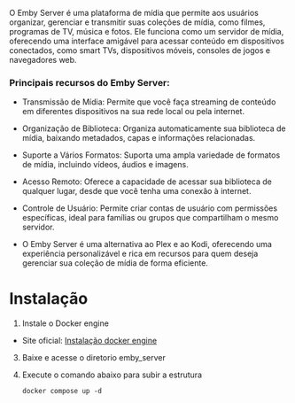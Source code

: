 O Emby Server é uma plataforma de mídia que permite aos usuários organizar, gerenciar e transmitir suas coleções de mídia, como filmes, programas de TV, música e fotos. Ele funciona como um servidor de mídia, oferecendo uma interface amigável para acessar conteúdo em dispositivos conectados, como smart TVs, dispositivos móveis, consoles de jogos e navegadores web.

### Principais recursos do Emby Server:
- Transmissão de Mídia: Permite que você faça streaming de conteúdo em diferentes dispositivos na sua rede local ou pela internet.

- Organização de Biblioteca: Organiza automaticamente sua biblioteca de mídia, baixando metadados, capas e informações relacionadas.

- Suporte a Vários Formatos: Suporta uma ampla variedade de formatos de mídia, incluindo vídeos, áudios e imagens.

- Acesso Remoto: Oferece a capacidade de acessar sua biblioteca de qualquer lugar, desde que você tenha uma conexão à internet.

- Controle de Usuário: Permite criar contas de usuário com permissões específicas, ideal para famílias ou grupos que compartilham o mesmo servidor.

- O Emby Server é uma alternativa ao Plex e ao Kodi, oferecendo uma experiência personalizável e rica em recursos para quem deseja gerenciar sua coleção de mídia de forma eficiente.


# Instalação
1. Instale o Docker engine 
- Site oficial: [Instalação docker engine](https://docs.docker.com/engine/install/ubuntu/)

3. Baixe e acesse o diretorio emby_server

4. Execute o comando abaixo para subir a estrutura
   ```
   docker compose up -d
   ```
